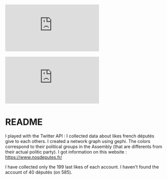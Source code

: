 ![output](https://github.com/nicolasbon38/CuriousRacoon/blob/master/new_graphs.pdf)

![output](https://github.com/nicolasbon38/CuriousRacoon/blob/master/color_parties.pdf)


# README

I played with the Twitter API : I collected data about likes french députés give to each others. I created a network graph using gephi. The colors correspond to their political groups in the Assembly (that are differents from their actual politic party). I got information on this website : https://www.nosdeputes.fr/

I have collected only the 199 last likes of each account. I haven't found the account of 40 députés (on 585).



